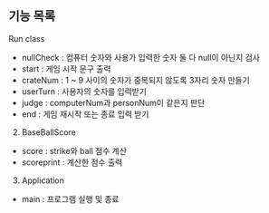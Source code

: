 ## 기능 목록
Run class
- nullCheck : 컴퓨터 숫자와 사용가 입력한 숫자 둘 다 null이 아닌지 검사
- start : 게임 시작 문구 출력
- crateNum : 1 ~ 9 사이의 숫자가 중복되지 않도록 3자리 숫자 만들기
- userTurn : 사용자의 숫자를 입력받기
- judge : computerNum과 personNum이 같은지 판단
- end : 게임 재시작 또는 종료 입력 받기
2. BaseBallScore
- score : strike와 ball 점수 계산
- scoreprint : 계산한 점수 출력
3. Application
- main : 프로그램 실행 및 종료